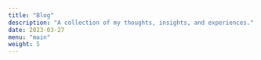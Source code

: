 ```yaml
---
title: "Blog"
description: "A collection of my thoughts, insights, and experiences."
date: 2023-03-27
menu: "main"
weight: 5
---
```

